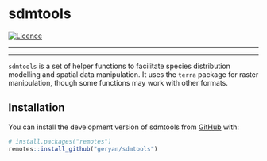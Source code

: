 
<!-- README.md is generated from README.Rmd. Please edit that file -->

# sdmtools

<!-- badges: start -->
[![Licence](https://img.shields.io/github/license/Ileriayo/markdown-badges?style=for-the-badge)](./LICENSE)
<hr>
<hr>
<!-- badges: end -->

`sdmtools` is a set of helper functions to facilitate species
distribution modelling and spatial data manipulation. It uses the `terra` package for raster manipulation, though some functions may work with other formats.

## Installation

You can install the development version of sdmtools from
[GitHub](https://github.com/) with:

``` r
# install.packages("remotes")
remotes::install_github("geryan/sdmtools")
```
